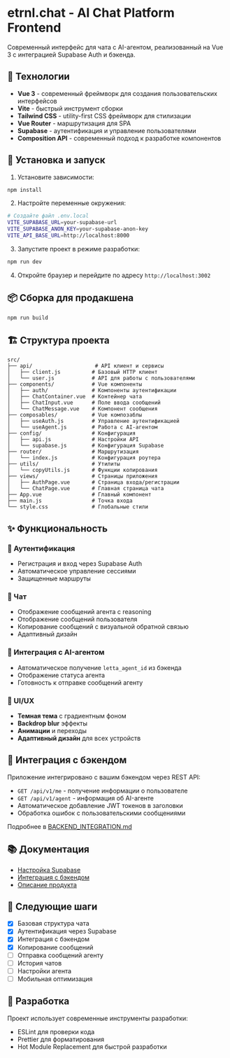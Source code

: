 # etrnl.chat - AI Chat Platform Frontend

Современный интерфейс для чата с AI-агентом, реализованный на Vue 3 с интеграцией Supabase Auth и бэкенда.

## 🚀 Технологии

- **Vue 3** - современный фреймворк для создания пользовательских интерфейсов
- **Vite** - быстрый инструмент сборки
- **Tailwind CSS** - utility-first CSS фреймворк для стилизации
- **Vue Router** - маршрутизация для SPA
- **Supabase** - аутентификация и управление пользователями
- **Composition API** - современный подход к разработке компонентов

## 🔧 Установка и запуск

1. Установите зависимости:
```bash
npm install
```

2. Настройте переменные окружения:
```bash
# Создайте файл .env.local
VITE_SUPABASE_URL=your-supabase-url
VITE_SUPABASE_ANON_KEY=your-supabase-anon-key
VITE_API_BASE_URL=http://localhost:8000
```

3. Запустите проект в режиме разработки:
```bash
npm run dev
```

4. Откройте браузер и перейдите по адресу `http://localhost:3002`

## 📦 Сборка для продакшена

```bash
npm run build
```

## 🏗️ Структура проекта

```
src/
├── api/                    # API клиент и сервисы
│   ├── client.js          # Базовый HTTP клиент
│   └── user.js            # API для работы с пользователями
├── components/            # Vue компоненты
│   ├── auth/              # Компоненты аутентификации
│   ├── ChatContainer.vue  # Контейнер чата
│   ├── ChatInput.vue      # Поле ввода сообщений
│   └── ChatMessage.vue    # Компонент сообщения
├── composables/           # Vue композаблы
│   ├── useAuth.js         # Управление аутентификацией
│   └── useAgent.js        # Работа с AI-агентом
├── config/                # Конфигурация
│   ├── api.js             # Настройки API
│   └── supabase.js        # Конфигурация Supabase
├── router/                # Маршрутизация
│   └── index.js           # Конфигурация роутера
├── utils/                 # Утилиты
│   └── copyUtils.js       # Функции копирования
├── views/                 # Страницы приложения
│   ├── AuthPage.vue       # Страница входа/регистрации
│   └── ChatPage.vue       # Главная страница чата
├── App.vue                # Главный компонент
├── main.js                # Точка входа
└── style.css              # Глобальные стили
```

## ✨ Функциональность

### 🔐 Аутентификация
- Регистрация и вход через Supabase Auth
- Автоматическое управление сессиями
- Защищенные маршруты

### 💬 Чат
- Отображение сообщений агента с reasoning
- Отображение сообщений пользователя
- Копирование сообщений с визуальной обратной связью
- Адаптивный дизайн

### 🤖 Интеграция с AI-агентом
- Автоматическое получение `letta_agent_id` из бэкенда
- Отображение статуса агента
- Готовность к отправке сообщений агенту

### 🎨 UI/UX
- **Темная тема** с градиентным фоном
- **Backdrop blur** эффекты
- **Анимации** и переходы
- **Адаптивный дизайн** для всех устройств

## 🔗 Интеграция с бэкендом

Приложение интегрировано с вашим бэкендом через REST API:

- `GET /api/v1/me` - получение информации о пользователе
- `GET /api/v1/agent` - информация об AI-агенте
- Автоматическое добавление JWT токенов в заголовки
- Обработка ошибок с пользовательскими сообщениями

Подробнее в [BACKEND_INTEGRATION.md](./BACKEND_INTEGRATION.md)

## 📚 Документация

- [Настройка Supabase](./SUPABASE_SETUP.md)
- [Интеграция с бэкендом](./BACKEND_INTEGRATION.md)
- [Описание продукта](./описание%20продукта.txt)

## 🚀 Следующие шаги

- [x] Базовая структура чата
- [x] Аутентификация через Supabase
- [x] Интеграция с бэкендом
- [x] Копирование сообщений
- [ ] Отправка сообщений агенту
- [ ] История чатов
- [ ] Настройки агента
- [ ] Мобильная оптимизация

## 🤝 Разработка

Проект использует современные инструменты разработки:
- ESLint для проверки кода
- Prettier для форматирования
- Hot Module Replacement для быстрой разработки
